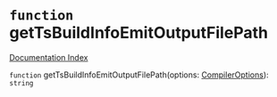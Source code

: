 # `function` getTsBuildInfoEmitOutputFilePath

[Documentation Index](../README.md)

`function` getTsBuildInfoEmitOutputFilePath(options: [CompilerOptions](../interface.CompilerOptions/README.md)): `string`